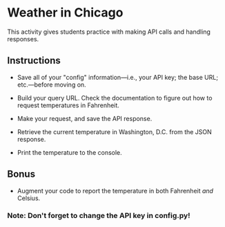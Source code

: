 # Weather in Chicago

This activity gives students practice with making API calls and handling responses.

## Instructions

* Save all of your "config" information—i.e., your API key; the base URL; etc.—before moving on.

* Build your query URL. Check the documentation to figure out how to request temperatures in Fahrenheit.

* Make your request, and save the API response.

* Retrieve the current temperature in Washington, D.C. from the JSON response.

* Print the temperature to the console.

## Bonus

* Augment your code to report the temperature in both Fahrenheit _and_ Celsius.

### Note: Don't forget to change the API key in config.py!
